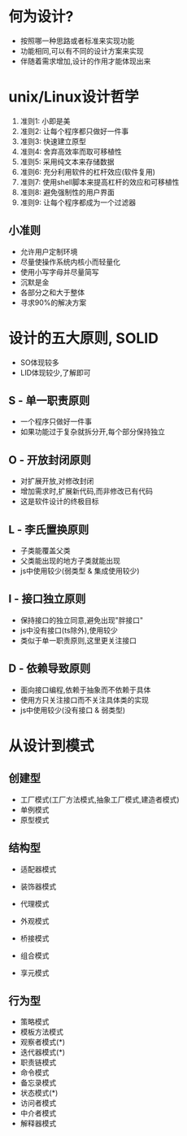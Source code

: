 # 何为设计?
- 按照哪一种思路或者标准来实现功能
- 功能相同,可以有不同的设计方案来实现
- 伴随着需求增加,设计的作用才能体现出来

# unix/Linux设计哲学
1. 准则1: 小即是美
2. 准则2: 让每个程序都只做好一件事
3. 准则3: 快速建立原型
4. 准则4: 舍弃高效率而取可移植性
5. 准则5: 采用纯文本来存储数据
6. 准则6: 充分利用软件的杠杆效应(软件复用)
7. 准则7: 使用shell脚本来提高杠杆的效应和可移植性
8. 准则8: 避免强制性的用户界面
9. 准则9: 让每个程序都成为一个过滤器

## 小准则
- 允许用户定制环境
- 尽量使操作系统内核小而轻量化
- 使用小写字母并尽量简写
- 沉默是金
- 各部分之和大于整体
- 寻求90%的解决方案

# 设计的五大原则, SOLID
- SO体现较多
- LID体现较少,了解即可

## S - 单一职责原则
- 一个程序只做好一件事
- 如果功能过于复杂就拆分开,每个部分保持独立
## O - 开放封闭原则
- 对扩展开放,对修改封闭
- 增加需求时,扩展新代码,而非修改已有代码
- 这是软件设计的终极目标
## L - 李氏置换原则
- 子类能覆盖父类
- 父类能出现的地方子类就能出现
- js中使用较少(弱类型 & 集成使用较少)
## I - 接口独立原则
- 保持接口的独立同意,避免出现"胖接口"
- js中没有接口(ts除外),使用较少
- 类似于单一职责原则,这里更关注接口
## D - 依赖导致原则
- 面向接口编程,依赖于抽象而不依赖于具体
- 使用方只关注接口而不关注具体类的实现
- js中使用较少(没有接口 & 弱类型)

# 从设计到模式

## 创建型
- 工厂模式(工厂方法模式,抽象工厂模式,建造者模式)
- 单例模式
- 原型模式

## 结构型
- 适配器模式
- 装饰器模式
- 代理模式
- 外观模式


- 桥接模式
- 组合模式
- 享元模式

##  行为型
- 策略模式
- 模板方法模式
- 观察者模式(*)
- 迭代器模式(*)
- 职责链模式
- 命令模式
- 备忘录模式
- 状态模式(*)
- 访问者模式
- 中介者模式
- 解释器模式
